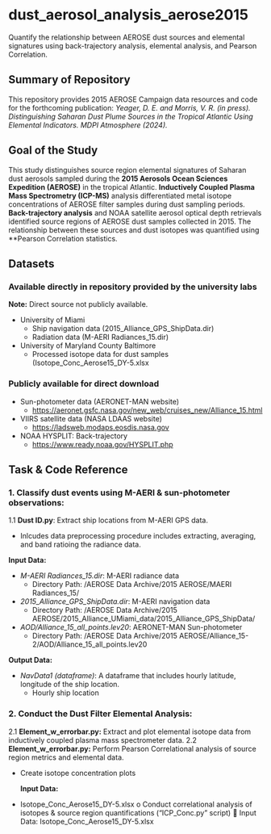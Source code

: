# dust_aerosol_analysis_aerose2015
Quantify the relationship between AEROSE dust sources and elemental signatures using back-trajectory analysis, elemental analysis, and Pearson Correlation. 

## Summary of Repository 
This repository provides 2015 AEROSE Campaign data resources and code for the forthcoming publication: *Yeager, D. E. and Morris, V. R. (in press). Distinguishing Saharan Dust Plume Sources in the Tropical Atlantic Using Elemental Indicators. MDPI Atmosphere (2024).*

## Goal of the Study 
This study distinguishes source region elemental signatures of Saharan dust aerosols sampled during the **2015 Aerosols Ocean Sciences Expedition (AEROSE)** in the tropical Atlantic. **Inductively Coupled Plasma Mass Spectrometry (ICP-MS)** analysis differentiated metal isotope concentrations of AEROSE filter samples during dust sampling periods. **Back-trajectory analysis** and NOAA satellite aerosol optical depth retrievals identified source regions of AEROSE dust samples collected in 2015. The relationship between these sources and dust isotopes was quantified using **Pearson Correlation statistics.

## Datasets
### Available directly in repository provided by the university labs
**Note:** Direct source not publicly available.
- University of Miami
  - Ship navigation data (2015_Alliance_GPS_ShipData.dir)
  - Radiation data (M-AERI Radiances_15.dir)
- University of Maryland County Baltimore
  - Processed isotope data for dust samples (Isotope_Conc_Aerose15_DY-5.xlsx

### Publicly available for direct download 
- Sun-photometer data (AERONET-MAN website)
  - https://aeronet.gsfc.nasa.gov/new_web/cruises_new/Alliance_15.html
- VIIRS satellite data (NASA LDAAS website)
  - https://ladsweb.modaps.eosdis.nasa.gov
- NOAA HYSPLIT: Back-trajectory
  - https://www.ready.noaa.gov/HYSPLIT.php

## Task & Code Reference
### 1. Classify dust events using M-AERI & sun-photometer observations:  
1.1 **Dust ID.py**: Extract ship locations from M-AERI GPS data. 
  - Inlcudes data preprocessing procedure includes extracting, averaging, and band ratioing the radiance data. 
   
**Input Data:**

- *M-AERI Radiances_15.dir*: M-AERI radiance data
  - Directory Path: /AEROSE Data Archive/2015 AEROSE/MAERI Radiances_15/
- *2015_Alliance_GPS_ShipData.dir*: M-AERI navigation data
  - Directory Path: /AEROSE Data Archive/2015 AEROSE/2015_Alliance_UMiami_data/2015_Alliance_GPS_ShipData/
- *AOD/Alliance_15_all_points.lev20*: AERONET-MAN Sun-photometer
  - Directory Path: /AEROSE Data Archive/2015 AEROSE/Alliance_15-2/AOD/Alliance_15_all_points.lev20

**Output Data:**
- *NavData1 (dataframe)*: A dataframe that includes hourly latitude, longitude of the ship location.
    - Hourly ship location
### 2. Conduct the Dust Filter Elemental Analysis:
2.1 **Element_w_errorbar.py:** Extract and plot elemental isotope data from inductively coupled plasma mass spectrometer data. 
2.2 **Element_w_errorbar.py:** Perform Pearson Correlational analysis of source region metrics and elemental data.
- Create isotope concentration plots 

  **Input Data:** 
- Isotope_Conc_Aerose15_DY-5.xlsx
o	Conduct correlational analysis of isotopes & source region quantifications (“ICP_Conc.py” script)
	Input Data: Isotope_Conc_Aerose15_DY-5.xlsx




